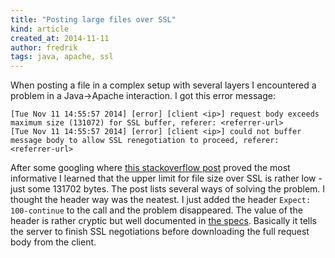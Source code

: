 ```yaml
---
title: "Posting large files over SSL"
kind: article
created_at: 2014-11-11
author: fredrik
tags: java, apache, ssl
---
```


When posting a file in a complex setup with several layers I encountered a problem in a Java->Apache interaction. I got this error message:

    [Tue Nov 11 14:55:57 2014] [error] [client <ip>] request body exceeds maximum size (131072) for SSL buffer, referer: <referrer-url>
    [Tue Nov 11 14:55:57 2014] [error] [client <ip>] could not buffer message body to allow SSL renegotiation to proceed, referer: <referrer-url>

After some googling where [this stackoverflow post](https://stackoverflow.com/questions/14281628/ssl-renegotiation-with-client-certificate-causes-server-buffer-overflow) proved the most informative I learned that the upper limit for file size over SSL is rather low - just some 131702 bytes. The post lists several ways of solving the problem. I thought the header way was the neatest. I just added the header `Expect: 100-continue` to the call and the problem disappeared. The value of the header is rather cryptic but well documented in [the specs](http://www.w3.org/Protocols/rfc2616/rfc2616-sec14.html#sec14.20). Basically it tells the server to finish SSL negotiations before downloading the full request body from the client.
